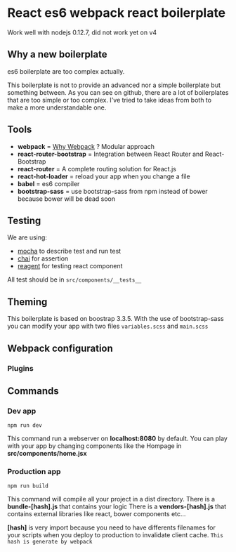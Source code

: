 # React es6 webpack react boilerplate

Work well with nodejs 0.12.7, did not work yet on v4

## Why a new boilerplate
es6 boilerplate are too complex actually.

This boilerplate is not to provide an advanced nor a simple boilerplate but something between.
As you can see on github, there are a lot of boilerplates that are too simple or too complex.
I've tried to take ideas from both to make a more understandable one.

## Tools

* **webpack** = [Why Webpack](https://webpack.github.io/docs/motivation.html) ? Modular approach
* **react-router-bootstrap** = Integration between React Router and React-Bootstrap
* **react-router** = A complete routing solution for React.js
* **react-hot-loader** = reload your app when you change a file
* **babel** = es6 compiler
* **bootstrap-sass** = use bootstrap-sass from npm instead of bower because bower will be dead soon

## Testing
We are using:

* [mocha][3] to describe test and run test
* [chai][2] for assertion 
* [reagent][1] for testing react component

All test should be in `src/components/__tests__`

## Theming
This boilerplate is based on boostrap 3.3.5.
With the use of bootstrap-sass you can modify your app with two files `variables.scss` and `main.scss`

## Webpack configuration
### Plugins

## Commands
### Dev app
``npm run dev``

This command run a webserver on **localhost:8080** by default.
You can play with your app by changing components like the Hompage in **src/components/home.jsx**

### Production app
``npm run build``

This command will compile all your project in a dist directory.
There is a **bundle-[hash].js** that contains your logic
There is a **vendors-[hash].js** that contains external libraries like react, bower components etc...

**[hash]** is very import because you need to have differents filenames for your scripts when you deploy to production to invalidate client cache.
``This hash is generate by webpack``


[1]: https://github.com/airbnb/reagent
[2]: http://chaijs.com 
[3]: https://mochajs.org/